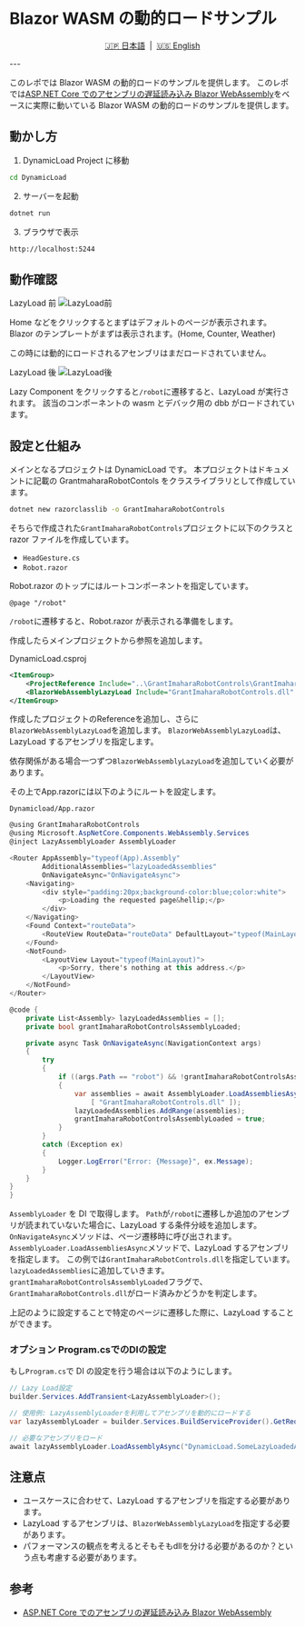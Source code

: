 # Blazor WASM の動的ロードサンプル

<p align="center">
  <a href="Readme.ja.md">🇯🇵 日本語</a> &nbsp;|&nbsp;
  <a href="Readme.md">🇺🇸 English</a>
</p>
---

このレポでは Blazor WASM の動的ロードのサンプルを提供します。
このレポでは[ASP.NET Core でのアセンブリの遅延読み込み Blazor WebAssembly](https://learn.microsoft.com/ja-jp/aspnet/core/blazor/webassembly-lazy-load-assemblies?view=aspnetcore-9.0)をベースに実際に動いている Blazor WASM の動的ロードのサンプルを提供します。

## 動かし方

1. DynamicLoad Project に移動

```bash
cd DynamicLoad
```

2. サーバーを起動

```bash
dotnet run
```

3. ブラウザで表示

```bash
http://localhost:5244
```

## 動作確認

LazyLoad 前
![LazyLoad前](/docs/images/BeforeLazyLoad.png)

Home などをクリックするとまずはデフォルトのページが表示されます。
Blazor のテンプレートがまずは表示されます。(Home, Counter, Weather)

この時には動的にロードされるアセンブリはまだロードされていません。

LazyLoad 後
![LazyLoad後](/docs/images/AfterLazyLoad.png)

Lazy Component をクリックすると`/robot`に遷移すると、LazyLoad が実行されます。
該当のコンポーネントの wasm とデバック用の dbb がロードされています。

## 設定と仕組み

メインとなるプロジェクトは DynamicLoad です。
本プロジェクトはドキュメントに記載の GrantmaharaRobotContols をクラスライブラリとして作成しています。

```bash
dotnet new razorclasslib -o GrantImaharaRobotControls
```

そちらで作成された`GrantImaharaRobotControls`プロジェクトに以下のクラスと razor ファイルを作成しています。

- `HeadGesture.cs`
- `Robot.razor`

Robot.razor のトップにはルートコンポーネントを指定しています。

```charp
@page "/robot"
```

`/robot`に遷移すると、Robot.razor が表示される準備をします。

作成したらメインプロジェクトから参照を追加します。

DynamicLoad.csproj

```xml
<ItemGroup>
    <ProjectReference Include="..\GrantImaharaRobotControls\GrantImaharaRobotControls.csproj" />
    <BlazorWebAssemblyLazyLoad Include="GrantImaharaRobotControls.dll" />
</ItemGroup>
```

作成したプロジェクトのReferenceを追加し、さらに`BlazorWebAssemblyLazyLoad`を追加します。
`BlazorWebAssemblyLazyLoad`は、LazyLoad するアセンブリを指定します。

依存関係がある場合一つずつ`BlazorWebAssemblyLazyLoad`を追加していく必要があります。

その上でApp.razorには以下のようにルートを設定します。

`Dynamicload/App.razor`

```csharp
@using GrantImaharaRobotControls
@using Microsoft.AspNetCore.Components.WebAssembly.Services
@inject LazyAssemblyLoader AssemblyLoader

<Router AppAssembly="typeof(App).Assembly"
        AdditionalAssemblies="lazyLoadedAssemblies"
        OnNavigateAsync="OnNavigateAsync">
    <Navigating>
        <div style="padding:20px;background-color:blue;color:white">
            <p>Loading the requested page&hellip;</p>
        </div>
    </Navigating>
    <Found Context="routeData">
        <RouteView RouteData="routeData" DefaultLayout="typeof(MainLayout)" />
    </Found>
    <NotFound>
        <LayoutView Layout="typeof(MainLayout)">
            <p>Sorry, there's nothing at this address.</p>
        </LayoutView>
    </NotFound>
</Router>

@code {
    private List<Assembly> lazyLoadedAssemblies = [];
    private bool grantImaharaRobotControlsAssemblyLoaded;

    private async Task OnNavigateAsync(NavigationContext args)
    {
        try
        {
            if ((args.Path == "robot") && !grantImaharaRobotControlsAssemblyLoaded)
            {
                var assemblies = await AssemblyLoader.LoadAssembliesAsync(
                    [ "GrantImaharaRobotControls.dll" ]);
                lazyLoadedAssemblies.AddRange(assemblies);
                grantImaharaRobotControlsAssemblyLoaded = true;
            }
        }
        catch (Exception ex)
        {
            Logger.LogError("Error: {Message}", ex.Message);
        }
    }
}
}
```

`AssemblyLoader` を DI で取得します。
`Path`が`/robot`に遷移しか追加のアセンブリが読まれていないた場合に、LazyLoad する条件分岐を追加します。
`OnNavigateAsync`メソッドは、ページ遷移時に呼び出されます。
`AssemblyLoader.LoadAssembliesAsync`メソッドで、LazyLoad するアセンブリを指定します。
この例では`GrantImaharaRobotControls.dll`を指定しています。
`lazyLoadedAssemblies`に追加していきます。
`grantImaharaRobotControlsAssemblyLoaded`フラグで、
`GrantImaharaRobotControls.dll`がロード済みかどうかを判定します。

上記のように設定することで特定のページに遷移した際に、LazyLoad することができます。

### オプション Program.csでのDIの設定

もし`Program.cs`で DI の設定を行う場合は以下のようにします。


```csharp
// Lazy Load設定
builder.Services.AddTransient<LazyAssemblyLoader>();

// 使用例: LazyAssemblyLoaderを利用してアセンブリを動的にロードする
var lazyAssemblyLoader = builder.Services.BuildServiceProvider().GetRequiredService<LazyAssemblyLoader>();

// 必要なアセンブリをロード
await lazyAssemblyLoader.LoadAssemblyAsync("DynamicLoad.SomeLazyLoadedAssembly.dll");
```

## 注意点

- ユースケースに合わせて、LazyLoad するアセンブリを指定する必要があります。
- LazyLoad するアセンブリは、`BlazorWebAssemblyLazyLoad`を指定する必要があります。
- パフォーマンスの観点を考えるとそもそもdllを分ける必要があるのか？という点も考慮する必要があります。

## 参考

- [ASP.NET Core でのアセンブリの遅延読み込み Blazor WebAssembly](https://learn.microsoft.com/ja-jp/aspnet/core/blazor/webassembly-lazy-load-assemblies?view=aspnetcore-9.0)